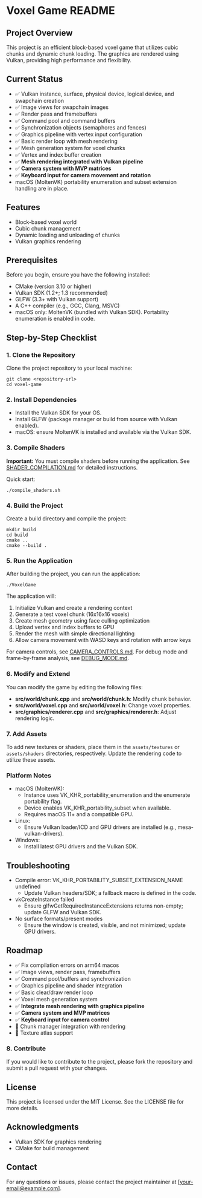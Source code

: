 # Voxel Game README

## Project Overview
This project is an efficient block-based voxel game that utilizes cubic chunks and dynamic chunk loading. The graphics are rendered using Vulkan, providing high performance and flexibility.

## Current Status
- ✅ Vulkan instance, surface, physical device, logical device, and swapchain creation
- ✅ Image views for swapchain images
- ✅ Render pass and framebuffers
- ✅ Command pool and command buffers
- ✅ Synchronization objects (semaphores and fences)
- ✅ Graphics pipeline with vertex input configuration
- ✅ Basic render loop with mesh rendering
- ✅ Mesh generation system for voxel chunks
- ✅ Vertex and index buffer creation
- ✅ **Mesh rendering integrated with Vulkan pipeline**
- ✅ **Camera system with MVP matrices**
- ✅ **Keyboard input for camera movement and rotation**
- macOS (MoltenVK) portability enumeration and subset extension handling are in place.

## Features
- Block-based voxel world
- Cubic chunk management
- Dynamic loading and unloading of chunks
- Vulkan graphics rendering

## Prerequisites
Before you begin, ensure you have the following installed:
- CMake (version 3.10 or higher)
- Vulkan SDK (1.2+; 1.3 recommended)
- GLFW (3.3+ with Vulkan support)
- A C++ compiler (e.g., GCC, Clang, MSVC)
- macOS only: MoltenVK (bundled with Vulkan SDK). Portability enumeration is enabled in code.

## Step-by-Step Checklist

### 1. Clone the Repository
Clone the project repository to your local machine:
```
git clone <repository-url>
cd voxel-game
```

### 2. Install Dependencies
- Install the Vulkan SDK for your OS.
- Install GLFW (package manager or build from source with Vulkan enabled).
- macOS: ensure MoltenVK is installed and available via the Vulkan SDK.

### 3. Compile Shaders
**Important:** You must compile shaders before running the application. See [SHADER_COMPILATION.md](SHADER_COMPILATION.md) for detailed instructions.

Quick start:
```
./compile_shaders.sh
```

### 4. Build the Project
Create a build directory and compile the project:
```
mkdir build
cd build
cmake ..
cmake --build .
```

### 5. Run the Application
After building the project, you can run the application:
```
./VoxelGame
```

The application will:
1. Initialize Vulkan and create a rendering context
2. Generate a test voxel chunk (16x16x16 voxels)
3. Create mesh geometry using face culling optimization
4. Upload vertex and index buffers to GPU
5. Render the mesh with simple directional lighting
6. Allow camera movement with WASD keys and rotation with arrow keys

For camera controls, see [CAMERA_CONTROLS.md](CAMERA_CONTROLS.md).
For debug mode and frame-by-frame analysis, see [DEBUG_MODE.md](DEBUG_MODE.md).

### 6. Modify and Extend
You can modify the game by editing the following files:
- **src/world/chunk.cpp** and **src/world/chunk.h**: Modify chunk behavior.
- **src/world/voxel.cpp** and **src/world/voxel.h**: Change voxel properties.
- **src/graphics/renderer.cpp** and **src/graphics/renderer.h**: Adjust rendering logic.

### 7. Add Assets
To add new textures or shaders, place them in the `assets/textures` or `assets/shaders` directories, respectively. Update the rendering code to utilize these assets.

### Platform Notes
- macOS (MoltenVK):
  - Instance uses VK_KHR_portability_enumeration and the enumerate portability flag.
  - Device enables VK_KHR_portability_subset when available.
  - Requires macOS 11+ and a compatible GPU.
- Linux:
  - Ensure Vulkan loader/ICD and GPU drivers are installed (e.g., mesa-vulkan-drivers).
- Windows:
  - Install latest GPU drivers and the Vulkan SDK.

## Troubleshooting
- Compile error: VK_KHR_PORTABILITY_SUBSET_EXTENSION_NAME undefined
  - Update Vulkan headers/SDK; a fallback macro is defined in the code.
- vkCreateInstance failed
  - Ensure glfwGetRequiredInstanceExtensions returns non-empty; update GLFW and Vulkan SDK.
- No surface formats/present modes
  - Ensure the window is created, visible, and not minimized; update GPU drivers.

## Roadmap
- ✅ Fix compilation errors on arm64 macos
- ✅ Image views, render pass, framebuffers
- ✅ Command pool/buffers and synchronization
- ✅ Graphics pipeline and shader integration
- ✅ Basic clear/draw render loop
- ✅ Voxel mesh generation system
- ✅ **Integrate mesh rendering with graphics pipeline**
- ✅ **Camera system and MVP matrices**
- ✅ **Keyboard input for camera control**
- 🔄 Chunk manager integration with rendering
- 🔄 Texture atlas support

### 8. Contribute
If you would like to contribute to the project, please fork the repository and submit a pull request with your changes.

## License
This project is licensed under the MIT License. See the LICENSE file for more details.

## Acknowledgments
- Vulkan SDK for graphics rendering
- CMake for build management

## Contact
For any questions or issues, please contact the project maintainer at [your-email@example.com].